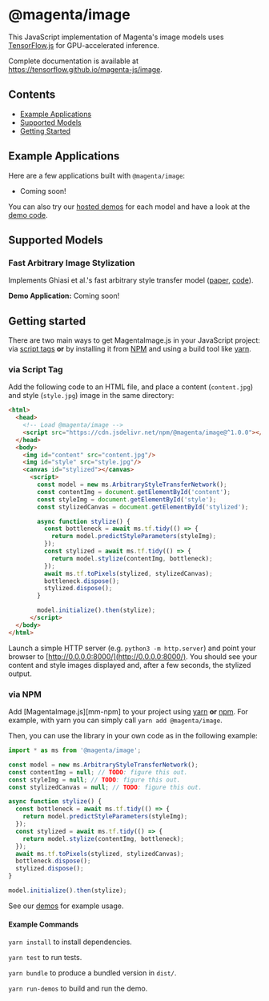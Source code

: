 # @magenta/image

This JavaScript implementation of Magenta's image models uses [TensorFlow.js](https://js.tensorflow.org) for GPU-accelerated inference.

Complete documentation is available at https://tensorflow.github.io/magenta-js/image.

## Contents

- [Example Applications](#example-applications)
- [Supported Models](#supported-models)
- [Getting Started](#getting-started)

## Example Applications

Here are a few applications built with `@magenta/image`:

- Coming soon!

You can also try our [hosted demos](https://tensorflow.github.io/magenta-js/image/demos) for each model and have a look at the [demo code](./demos).

## Supported Models

### Fast Arbitrary Image Stylization

Implements Ghiasi et al.'s fast arbitrary style transfer model ([paper](https://arxiv.org/abs/1705.06830), [code](https://github.com/tensorflow/magenta/tree/master/magenta/models/arbitrary_image_stylization)).

**Demo Application:** Coming soon!

## Getting started

There are two main ways to get MagentaImage.js in your JavaScript project:
via [script tags](https://developer.mozilla.org/en-US/docs/Learn/HTML/Howto/Use_JavaScript_within_a_webpage) **or** by installing it from [NPM](https://www.npmjs.com/)
and using a build tool like [yarn](https://yarnpkg.com/en/).

### via Script Tag

Add the following code to an HTML file, and place a content (`content.jpg`) and style (`style.jpg`) image in the same directory:

```html
<html>
  <head>
    <!-- Load @magenta/image -->
    <script src="https://cdn.jsdelivr.net/npm/@magenta/image@^1.0.0"></script>
  </head>
  <body>
    <img id="content" src="content.jpg"/>
    <img id="style" src="style.jpg"/>
    <canvas id="stylized"></canvas>
      <script>
        const model = new ms.ArbitraryStyleTransferNetwork();
        const contentImg = document.getElementById('content');
        const styleImg = document.getElementById('style');
        const stylizedCanvas = document.getElementById('stylized');

        async function stylize() {
          const bottleneck = await ms.tf.tidy(() => {
            return model.predictStyleParameters(styleImg);
          });
          const stylized = await ms.tf.tidy(() => {
            return model.stylize(contentImg, bottleneck);
          });
          await ms.tf.toPixels(stylized, stylizedCanvas);
          bottleneck.dispose();
          stylized.dispose();
        }

        model.initialize().then(stylize);
      </script>
  </body>
</html>
```

Launch a simple HTTP server (e.g. `python3 -m http.server`) and point your browser to [http://0.0.0.0:8000/](http://0.0.0.0:8000/). You should see your content and style images displayed and, after a few seconds, the stylized output.

### via NPM

Add [MagentaImage.js][mm-npm] to your project using [yarn](https://yarnpkg.com/en/) **or** [npm](https://docs.npmjs.com/cli/npm).
For example, with yarn you can simply call `yarn add @magenta/image`.

Then, you can use the library in your own code as in the following example:

```js
import * as ms from '@magenta/image';

const model = new ms.ArbitraryStyleTransferNetwork();
const contentImg = null; // TODO: figure this out.
const styleImg = null; // TODO: figure this out.
const stylizedCanvas = null; // TODO: figure this out.

async function stylize() {
  const bottleneck = await ms.tf.tidy(() => {
    return model.predictStyleParameters(styleImg);
  });
  const stylized = await ms.tf.tidy(() => {
    return model.stylize(contentImg, bottleneck);
  });
  await ms.tf.toPixels(stylized, stylizedCanvas);
  bottleneck.dispose();
  stylized.dispose();
}

model.initialize().then(stylize);
```

See our [demos](./demos) for example usage.

#### Example Commands

`yarn install` to install dependencies.

`yarn test` to run tests.

`yarn bundle` to produce a bundled version in `dist/`.

`yarn run-demos` to build and run the demo.